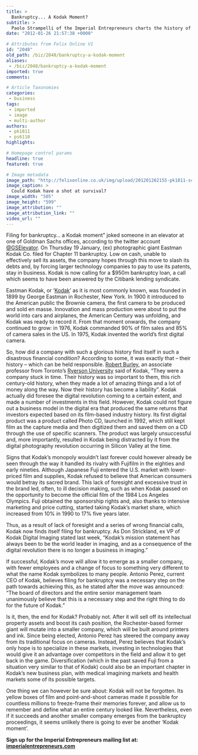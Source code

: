 ```yaml
---
title: >
  Bankruptcy... A Kodak Moment?
subtitle: >
  Paolo Strampelli of the Imperial Entrepreneurs charts the history of a company that has struggled to keep apace with the times
date: "2012-01-26 21:57:38 +0000"

# Attributes from Felix Online V1
id: "2048"
old_path: /biz/2048/bankruptcy-a-kodak-moment
aliases:
 - /biz/2048/bankruptcy-a-kodak-moment
imported: true
comments:

# Article Taxonomies
categories:
 - business
tags:
 - imported
 - image
 - multi-author
authors:
 - pk1811
 - ps6110
highlights:

# Homepage control params
headline: true
featured: true

# Image metadata
image_path: "http://felixonline.co.uk/img/upload/201201262155-pk1811-screen-shot-2012-01-25-at-08.09.02.jpg"
image_caption: >
  Could Kodak have a shot at survival?
image_width: "505"
image_height: "599"
image_attribution: ""
image_attribution_link: ""
video_url: ""
---
```


Filing for bankruptcy… a Kodak moment” joked someone in an elevator at one of Goldman Sachs offices, according to the twitter account [@GSElevator](http://twitter.com/#!/gselevator). On Thursday 19 January, (ex) photographic giant Eastman Kodak Co. filed for Chapter 11 bankruptcy. Low on cash, unable to effectively sell its assets, the company hopes through this move to slash its debts and, by forcing larger technology companies to pay to use its patents, stay in business. Kodak is now calling for a $950m bankruptcy loan, a call which seems to have been answered by the Citibank lending syndicate.

Eastman Kodak, or ‘[Kodak](http://imperialentrepreneurs.com)’ as it is most commonly known, was founded in 1899 by George Eastman in Rochester, New York. In 1900 it introduced to the American public the Brownie camera, the first camera to be produced and sold en masse. Innovation and mass production were about to put the world into cars and airplanes, the American Century was unfolding, and Kodak was ready to record it. From that moment onwards, the company continued to grow: in 1976, Kodak commanded 90% of film sales and 85% of camera sales in the US. In 1975, Kodak invented the world’s first digital camera.

So, how did a company with such a glorious history find itself in such a disastrous financial condition? According to some, it was exactly that – their history – which can be held responsible. [Robert Burley](http://www.robertburley.com/), an associate professor from Toronto’s [Ryerson University](http://www.ryerson.ca/index.html) said of Kodak, “They were a company stuck in time. Their history was so important to them, this rich century-old history, when they made a lot of amazing things and a lot of money along the way. Now their history has become a liability”. Kodak actually did foresee the digital revolution coming to a certain extent, and made a number of investments in this field. However, Kodak could not figure out a business model in the digital era that produced the same returns that investors expected based on its film-based industry history. Its first digital product was a product called Photo CD, launched in 1992, which still kept film as the capture media and then digitized them and saved them on a CD through the use of specific scanners. The product was largely unsuccessful and, more importantly, resulted in Kodak being distracted by it from the digital photography revolution occurring in Silicon Valley at the time.

Signs that Kodak’s monopoly wouldn’t last forever could however already be seen through the way it handled its rivalry with Fujifilm in the eighties and early nineties. Although Japanese Fuji entered the U.S. market with lower-priced film and supplies, Kodak refused to believe that American consumers would betray its sacred brand. This lack of foresight and excessive trust in the brand led, often, to ill decision making, such as when Kodak passed on the opportunity to become the official film of the 1984 Los Angeles Olympics. Fuji obtained the sponsorship rights and, also thanks to intensive marketing and price cutting, started taking Kodak’s market share, which increased from 10% in 1990 to 17% five years later.

Thus, as a result of lack of foresight and a series of wrong financial calls, Kodak now finds itself filing for bankruptcy. As Don Strickland, ex VP of Kodak Digital Imaging stated last week, “Kodak’s mission statement has always been to be the world leader in imaging, and as a consequence of the digital revolution there is no longer a business in imaging.”

If successful, Kodak’s move will allow it to emerge as a smaller company, with fewer employees and a change of focus to something very different to what the name Kodak symbolizes to many people. Antonio Perez, current CEO of Kodak, believes filing for bankruptcy was a necessary step on the path towards achieving this, as he stated after the move was announced: “The board of directors and the entire senior management team unanimously believe that this is a necessary step and the right thing to do for the future of Kodak.”

Is it, then, the end for Kodak? Probably not. After it will sell off its intellectual property assets and boost its cash position, the Rochester-based former giant will mutate into a smaller company, which will be built around printers and ink. Since being elected, Antonio Perez has steered the company away from its traditional focus on cameras. Instead, Perez believes that Kodak’s only hope is to specialize in these markets, investing in technologies that would give it an advantage over competitors in the field and allow it to get back in the game. Diversification (which in the past saved Fuji from a situation very similar to that of Kodak) could also be an important chapter in Kodak’s new business plan, with medical imagining markets and health markets some of its possible targets.

One thing we can however be sure about: Kodak will not be forgotten. Its yellow boxes of film and point-and-shoot cameras made it possible for countless millions to freeze-frame their memories forever, and allow us to remember and define what an entire century looked like. Nevertheless, even if it succeeds and another smaller company emerges from the bankruptcy proceedings, it seems unlikely there is going to ever be another ‘Kodak moment’.

__Sign up for the Imperial Entrepreneurs mailing list at: [imperialentrepreneurs.com](http://imperialentrepreneurs.com)__
